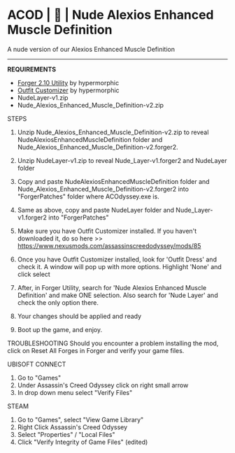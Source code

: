 # ACOD | 🔞 | Nude Alexios Enhanced Muscle Definition
A nude version of our Alexios Enhanced Muscle Definition

------

**REQUIREMENTS**
- <a href="https://www.nexusmods.com/assassinscreedodyssey/mods/42">Forger 2.10 Utility</a> by hypermorphic
- <a href="https://www.nexusmods.com/assassinscreedodyssey/mods/85">Outfit Customizer</a> by hypermorphic
- NudeLayer-v1.zip
- Nude_Alexios_Enhanced_Muscle_Definition-v2.zip

STEPS
1) Unzip Nude_Alexios_Enhanced_Muscle_Definition-v2.zip to reveal NudeAlexiosEnhancedMuscleDefinition
folder and Nude_Alexios_Enhanced_Muscle_Definition-v2.forger2.

2) Unzip NudeLayer-v1.zip to reveal Nude_Layer-v1.forger2 and NudeLayer folder

3) Copy and paste NudeAlexiosEnhancedMuscleDefinition folder and Nude_Alexios_Enhanced_Muscle_Definition-v2.forger2 into "ForgerPatches" folder where ACOdyssey.exe is. 

4) Same as above, copy and paste NudeLayer folder and Nude_Layer-v1.forger2 into "ForgerPatches"

5) Make sure you have Outfit Customizer installed. If you haven't downloaded it, do so here﻿ >> https://www.nexusmods.com/assassinscreedodyssey/mods/85

6) Once you have Outfit Customizer installed, look for 'Outfit Dress' and check it. A window will pop up with more options. Highlight 'None' and click select

7) After, in Forger Utility, search for 'Nude Alexios Enhanced Muscle Definition' and make ONE selection. Also search for 'Nude Layer' and check the only option there.

8) Your changes should be applied and ready

9) Boot up the game, and enjoy.

TROUBLESHOOTING
Should you encounter a problem installing the mod, click on Reset All Forges in Forger and verify your game files.

UBISOFT CONNECT
1) Go to "Games"
2) Under Assassin's Creed Odyssey click on right small arrow
3) In drop down menu select "Verify Files"

STEAM
1) Go to "Games", select "View Game Library"
2) Right Click Assassin's Creed Odyssey
3) Select "Properties" / "Local Files"
4) Click "Verify Integrity of Game Files" (edited)
